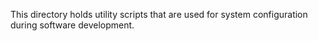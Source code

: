 This directory holds utility scripts that are used for system configuration during software development.
